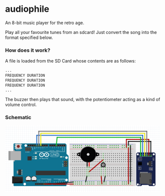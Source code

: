 # audiophile
An 8-bit music player for the retro age.

Play all your favourite tunes from an sdcard! Just convert the song into the format specified below.

### How does it work?
A file is loaded from the SD Card whose contents are as follows:
```
...
FREQUENCY DURATION
FREQUENCY DURATION
FREQUENCY DURATION
...
```
The buzzer then plays that sound, with the potentiometer acting as a kind of volume control.

### Schematic
![schematic](Schematic.png)
